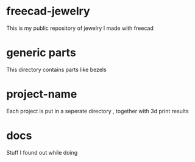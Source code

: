 # freecad-jewelry
This is my public repository of jewelry I made with freecad 

# generic parts 

This directory contains parts like bezels 

# project-name 

Each project is put in a seperate directory , together with 3d print results 

# docs 

Stuff I found out while doing
